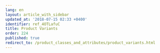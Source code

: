 ```yaml
---
lang: en
layout: article_with_sidebar
updated_at: '2018-07-15 02:33 +0400'
identifier: ref_4OTLafuC
title: Product Variants
order: 224
published: true
redirect_to: /product_classes_and_attributes/product_variants.html
---
```


